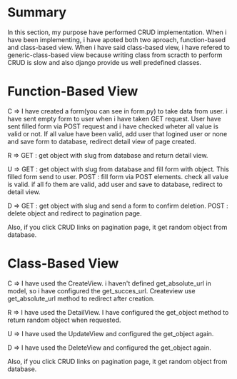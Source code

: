 # Summary
In this section, my purpose have performed CRUD implementation. When i have been implementing, i have apoted both two aproach, function-based and class-based view. When i have said class-based view, i have refered to generic-class-based view because writing class from scracth to perform CRUD is slow and also django provide us well predefined classes. 

# Function-Based View
C => I have created a form(you can see in form.py) to take data from user. i have sent empty form to user when i have taken GET request. User have sent filled form via POST request and i have checked wheter all value is valid or not. If all value have been valid, add user that logined user or none and save form to database, redirect detail view of page created.

R => GET : get object with slug from database and return detail view.

U => GET : get object with slug from database and fill form with object. This filled form send to user. 
    POST : fill form via POST elements. check all value is valid.  if all fo them are valid, add user and save to database, redirect to detail view.

D => GET : get object with slug and send a form to confirm deletion.
    POST : delete object and redirect to pagination page. 

Also, if you click CRUD links on pagination page, it get random object from database.

# Class-Based View
C =>  I have used the CreateView. i haven't defined get_absolute_url in model, so i have configured the get_succes_url. Createview use get_absolute_url method to 
    redirect after creation. 

R => I have used the DetailView. I have configured the get_object method to return random object when requested.

U => I have used the UpdateView and configured the get_object again. 

D => I have used the DeleteView and configured the get_object again. 

Also, if you click CRUD links on pagination page, it get random object from database.
